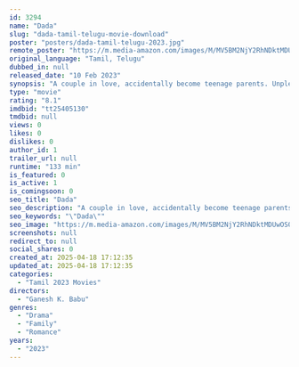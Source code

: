 ```yaml
---
id: 3294
name: "Dada"
slug: "dada-tamil-telugu-movie-download"
poster: "posters/dada-tamil-telugu-2023.jpg"
remote_poster: "https://m.media-amazon.com/images/M/MV5BM2NjY2RhNDktMDUwOS00MGMxLWIxYmYtY2UwMmU2YzQzYjg4XkEyXkFqcGc@._V1_SX300.jpg"
original_language: "Tamil, Telugu"
dubbed_in: null
released_date: "10 Feb 2023"
synopsis: "A couple in love, accidentally become teenage parents. Unpleasant situations make them fall apart. Manikandan, left alone with his son, struggles as a single teenage father. Fate owns him, bringing Sindhu back into his life."
type: "movie"
rating: "8.1"
imdbid: "tt25405130"
tmdbid: null
views: 0
likes: 0
dislikes: 0
author_id: 1
trailer_url: null
runtime: "133 min"
is_featured: 0
is_active: 1
is_comingsoon: 0
seo_title: "Dada"
seo_description: "A couple in love, accidentally become teenage parents. Unpleasant situations make them fall apart. Manikandan, left alone with his son, struggles as a single teenage father. Fate owns him, bringing Sindhu back into his life."
seo_keywords: "\"Dada\""
seo_image: "https://m.media-amazon.com/images/M/MV5BM2NjY2RhNDktMDUwOS00MGMxLWIxYmYtY2UwMmU2YzQzYjg4XkEyXkFqcGc@._V1_SX300.jpg"
screenshots: null
redirect_to: null
social_shares: 0
created_at: 2025-04-18 17:12:35
updated_at: 2025-04-18 17:12:35
categories:
  - "Tamil 2023 Movies"
directors:
  - "Ganesh K. Babu"
genres:
  - "Drama"
  - "Family"
  - "Romance"
years:
  - "2023"
---
```

